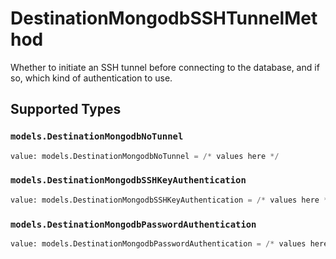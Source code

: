# DestinationMongodbSSHTunnelMethod

Whether to initiate an SSH tunnel before connecting to the database, and if so, which kind of authentication to use.


## Supported Types

### `models.DestinationMongodbNoTunnel`

```python
value: models.DestinationMongodbNoTunnel = /* values here */
```

### `models.DestinationMongodbSSHKeyAuthentication`

```python
value: models.DestinationMongodbSSHKeyAuthentication = /* values here */
```

### `models.DestinationMongodbPasswordAuthentication`

```python
value: models.DestinationMongodbPasswordAuthentication = /* values here */
```

